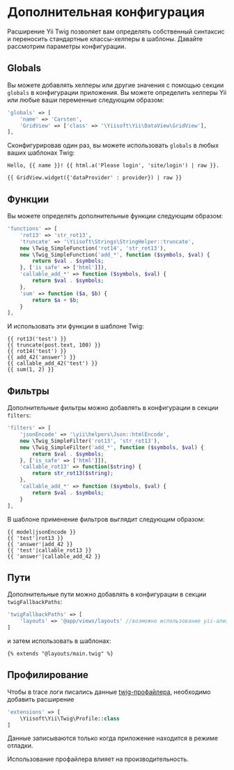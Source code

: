Дополнительная конфигурация
===========================

Расширение Yii Twig позволяет вам определять собственный синтаксис и переносить стандартные классы-хелперы в шаблоны. 
Давайте рассмотрим параметры конфигурации.

## Globals

Вы можете добавлять хелперы или другие значения с помощью секции `globals` в конфигурации приложения. Вы можете
определить хелперы Yii или любые ваши переменные следующим образом:

```php
'globals' => [
    'name' => 'Carsten',
    'GridView' => ['class' => '\Yiisoft\Yii\DataView\GridView'],
],
```

Сконфигурировав один раз, вы можете использовать `globals` в любых ваших шаблонах Twig:

```twig
Hello, {{ name }}! {{ html.a('Please login', 'site/login') | raw }}.

{{ GridView.widget({'dataProvider' : provider}) | raw }}
```

## Функции

Вы можете определять дополнительные функции следующим образом:

```php
'functions' => [
    'rot13' => 'str_rot13',
    'truncate' => '\Yiisoft\Strings\StringHelper::truncate',
    new \Twig_SimpleFunction('rot14', 'str_rot13'),
    new \Twig_SimpleFunction('add_*', function ($symbols, $val) {
        return $val . $symbols;
    }, ['is_safe' => ['html']]),
    'callable_add_*' => function ($symbols, $val) {
        return $val . $symbols;
    },
    'sum' => function ($a, $b) {
        return $a + $b;
    }
],
```

И использовать эти функции в шаблоне Twig:

```twig
{{ rot13('test') }}
{{ truncate(post.text, 100) }}
{{ rot14('test') }}
{{ add_42('answer') }}
{{ callable_add_42('test') }}
{{ sum(1, 2) }}
```

## Фильтры

Дополнительные фильтры можно добавлять в конфигурации в секции `filters`:

```php
'filters' => [
    'jsonEncode' => '\yii\helpers\Json::htmlEncode',
    new \Twig_SimpleFilter('rot13', 'str_rot13'),
    new \Twig_SimpleFilter('add_*', function ($symbols, $val) {
        return $val . $symbols;
    }, ['is_safe' => ['html']]),
    'callable_rot13' => function($string) {
        return str_rot13($string);
    },
    'callable_add_*' => function ($symbols, $val) {
        return $val . $symbols;
    }
],
```

В шаблоне применение фильтров выглядит следующим образом:

```twig
{{ model|jsonEncode }}
{{ 'test'|rot13 }}
{{ 'answer'|add_42 }}
{{ 'test'|callable_rot13 }}
{{ 'answer'|callable_add_42 }}
```

## Пути

Дополнительные пути можно добавлять в конфигурации в секции `twigFallbackPaths`:

```php
'twigFallbackPaths' => [
    'layouts' => '@app/views/layouts' //возможно использование yii-алиасов
]
```

и затем использовать в шаблонах:

```twig
{% extends "@layouts/main.twig" %}
```

## Профилирование

Чтобы в trace логи писались данные [twig-профайлера](https://twig.symfony.com/doc/2.x/api.html#profiler-extension), необходимо добавить расширение

```php
'extensions' => [
    \Yiisoft\Yii\Twig\Profile::class
]
```

Данные записываются только когда приложение находится в режиме отладки. 

Использование профайлера влияет на производительность.
